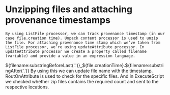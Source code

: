 # Unzipping files and attaching provenance timestamps

	By using ListFile processor, we can track provenance timestamp (in our case file.creation time). Unpack content processor is used to unzip the file. For attaching provenance time stamp which we’ve taken from ListFile processor, we’re using updateAttribute processor. In updateAttribute processor we create a property called filename (variable) and provide a value in an expression language.
${filename:substringBeforeLast('.')}_${file.creationTime}.${filename:substringAfter('.')}
By using this we can update file name with the timestamp. RoutOnAttribute is used to check for the specific files. And in ExecuteScript we checked whether zip files contains the required count and sent to the respective locations.
